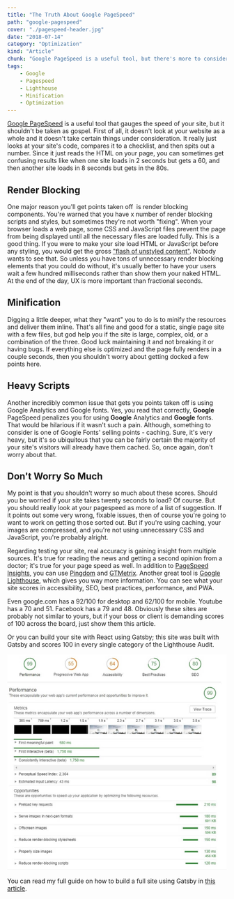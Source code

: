```yaml
---
title: "The Truth About Google PageSpeed"
path: "google-pagespeed"
cover: "./pagespeed-header.jpg"
date: "2018-07-14"
category: "Optimization"
kind: "Article"
chunk: "Google PageSpeed is a useful tool, but there's more to consider."
tags:
    - Google
    - Pagespeed
    - Lighthouse
    - Minification
    - Optimization
---
```


[Google PageSpeed](https://developers.google.com/speed/pagespeed/insights/) is a useful tool that gauges the speed of your site, but it shouldn't be taken as gospel. First of all, it doesn't look at your website as a whole and it doesn't take certain things under consideration. It really just looks at your site's code, compares it to a checklist, and then spits out a number. Since it just reads the HTML on your page, you can sometimes get confusing results like when one site loads in 2 seconds but gets a 60, and then another site loads in 8 seconds but gets in the 80s.

## Render Blocking

One major reason you'll get points taken off  is render blocking components. You're warned that you have x number of render blocking scripts and styles, but sometimes they're not worth "fixing". When your browser loads a web page, some CSS and JavaScript files prevent the page from being displayed until all the necessary files are loaded fully. This is a good thing. If you were to make your site load HTML or JavaScript before any styling, you would get the gross ["flash of unstyled content"](https://www.techrepublic.com/blog/web-designer/how-to-prevent-flash-of-unstyled-content-on-your-websites/). Nobody wants to see that. So unless you have tons of unnecessary render blocking elements that you could do without, it's usually better to have your users wait a few hundred milliseconds rather than show them your naked HTML. At the end of the day, UX is more important than fractional seconds.

## Minification

Digging a little deeper, what they "want" you to do is to minify the resources and deliver them inline. That's all fine and good for a static, single page site with a few files, but god help you if the site is large, complex, old, or a combination of the three. Good luck maintaining it and not breaking it or having bugs. If everything else is optimized and the page fully renders in a couple seconds, then you shouldn't worry about getting docked a few points here.

## Heavy Scripts

Another incredibly common issue that gets you points taken off is using Google Analytics and Google fonts. Yes, you read that correctly, **Google** PageSpeed penalizes you for using **Google** Analytics and **Google** fonts. That would be hilarious if it wasn't such a pain. Although, something to consider is one of Google Fonts' selling points - caching. Sure, it's very heavy, but it's so ubiquitous that you can be fairly certain the majority of your site's visitors will already have them cached. So, once again, don't worry about that.

## Don't Worry So Much

My point is that you shouldn't worry so much about these scores. Should you be worried if your site takes twenty seconds to load? Of course. But you should really look at your pagespeed as more of a list of suggestion. If it points out some very wrong, fixable issues, then of course you're going to want to work on getting those sorted out. But if you're using caching, your images are compressed, and you're not using unnecessary CSS and JavaScript, you're probably alright.

Regarding testing your site, real accuracy is gaining insight from multiple sources. It's true for reading the news and getting a second opinion from a doctor; it's true for your page speed as well. In addition to [PageSpeed Insights](https://developers.google.com/speed/pagespeed/insights/), you can use [Pingdom](https://tools.pingdom.com/) and [GTMetrix](https://gtmetrix.com/). Another great tool is [Google Lighthouse](https://developers.google.com/web/tools/lighthouse/), which gives you way more information. You can see what your site scores in accessibility, SEO, best practices, performance, and PWA.

Even google.com has a 92/100 for desktop and 62/100 for mobile. Youtube has a 70 and 51. Facebook has a 79 and 48. Obviously these sites are probably not similar to yours, but if your boss or client is demanding scores of 100 across the board, just show them this article.

Or you can build your site with React using Gatsby; this site was built with Gatsby and scores 100 in every single category of the Lighthouse Audit.

![Pagespeed](./pagespeed5.jpg)

You can read my full guide on how to build a full site using Gatsby in [this article](https://justinformentin.com/guide-to-building-a-gatsby-site).
